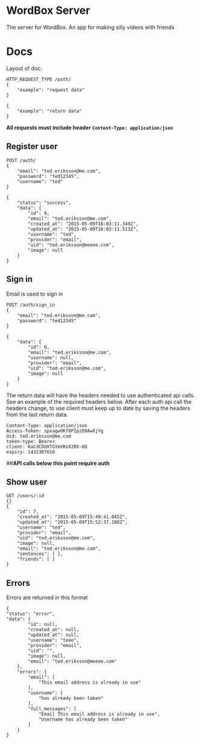 WordBox Server
==============

The server for WordBox. An app for making silly videos with friends

# Docs
Layout of doc:
``` 
HTTP_REQUEST_TYPE /path/
{
    "example": "request data"
}

{
    "example": "return data"
}
```
__All requests must include header `Content-Type: application/json`__
## Register user 
```
POST /auth/
{
    "email": "ted.eriksson@me.com",
    "password": "ted12345",
    "username": "ted"
}

{
    "status": "success",
    "data": {
        "id": 9,
        "email": "ted.eriksson@me.com",
        "created_at": "2015-05-09T16:03:11.349Z",
        "updated_at": "2015-05-09T16:03:11.513Z",
        "username": "ted",
        "provider": "email",
        "uid": "ted.eriksson@meeee.com",
        "image": null
    }
}
```
## Sign in
Email is used to sign in
```
POST /auth/sign_in
{
    "email": "ted.eriksson@me.com",
    "password": "ted12345"
}

{
    "data": {
        "id": 6,
        "email": "ted.eriksson@me.com",
        "username": null,
        "provider": "email",
        "uid": "ted.eriksson@me.com",
        "image": null
    }
}
```
The return data will have the headers needed to use authenticated api calls. See an example of the required headers below. After each auth api call the headers change, to use client must keep up to date by saving the headers from the last return data.
```
Content-Type: application/json
Access-Token: spxagwOKf8PIpzO9AwXjYg
Uid: ted.eriksson@me.com
token-type: Bearer
client: KaCdCDUXTGYmVKoX2RX-6Q
expiry: 1432387616
```
##__API calls below this point require auth__
## Show user
```
GET /users/:id
{}
{
    "id": 7,
    "created_at": "2015-05-09T15:49:41.045Z",
    "updated_at": "2015-05-09T15:52:37.108Z",
    "username": "ted",
    "provider": "email",
    "uid": "ted.eriksson@me.com",
    "image": null,
    "email": "ted.eriksson@me.com",
    "sentences": [ ],
    "friends": [ ]
}
```
## Errors
Errors are returned in this format
```
{
"status": "error",
"data": {
        "id": null,
        "created_at": null,
        "updated_at": null,
        "username": "teee",
        "provider": "email",
        "uid": "",
        "image": null,
        "email": "ted.eriksson@meeee.com"
    },
    "errors": {
        "email": [
            "This email address is already in use"
        ],
        "username": [
            "has already been taken"
        ],
        "full_messages": [
            "Email This email address is already in use",
            "Username has already been taken"
        ]
    }
}
```